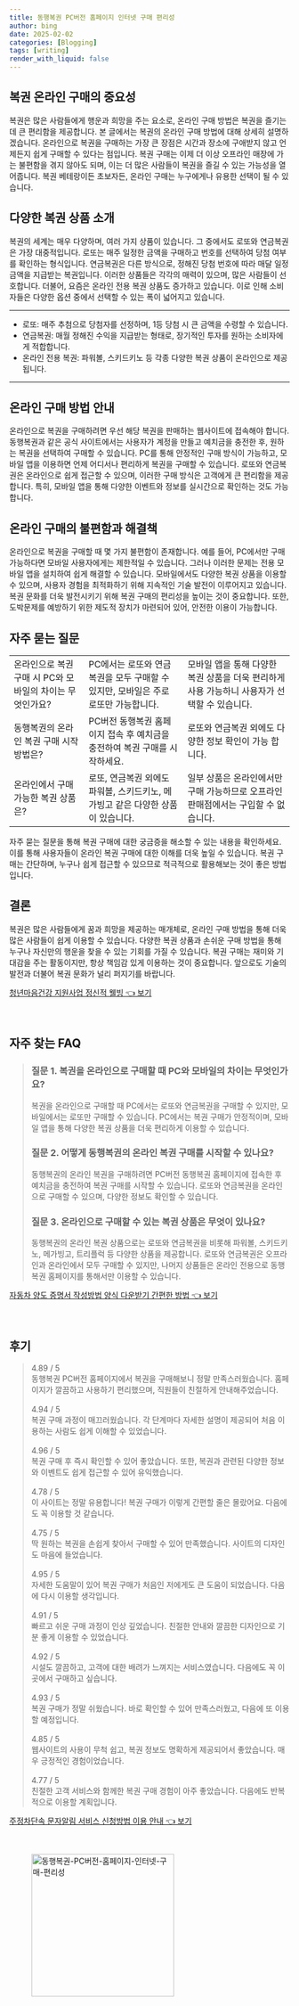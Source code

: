 ```yaml
---
title: 동행복권 PC버전 홈페이지 인터넷 구매 편리성
author: bing
date: 2025-02-02
categories: [Blogging]
tags: [writing]
render_with_liquid: false
---
```



<h2 id='복권 온라인 구매의 중요성'>복권 온라인 구매의 중요성</h2>

<p>복권은 많은 사람들에게 행운과 희망을 주는 요소로, 온라인 구매 방법은 복권을 즐기는 데 큰 편리함을 제공합니다. 본 글에서는 복권의 온라인 구매 방법에 대해 상세히 설명하겠습니다. 온라인으로 복권을 구매하는 가장 큰 장점은 시간과 장소에 구애받지 않고 언제든지 쉽게 구매할 수 있다는 점입니다. 복권 구매는 이제 더 이상 오프라인 매장에 가는 불편함을 겪지 않아도 되며, 이는 더 많은 사람들이 복권을 즐길 수 있는 가능성을 열어줍니다. 복권 베테랑이든 초보자든, 온라인 구매는 누구에게나 유용한 선택이 될 수 있습니다.</p>

<h2 id='다양한 복권 상품 소개'>다양한 복권 상품 소개</h2>

<p>복권의 세계는 매우 다양하며, 여러 가지 상품이 있습니다. 그 중에서도 로또와 연금복권은 가장 대중적입니다. 로또는 매주 일정한 금액을 구매하고 번호를 선택하여 당첨 여부를 확인하는 형식입니다. 연금복권은 다른 방식으로, 정해진 당첨 번호에 따라 매달 일정 금액을 지급받는 복권입니다. 이러한 상품들은 각각의 매력이 있으며, 많은 사람들이 선호합니다. 더불어, 요즘은 온라인 전용 복권 상품도 증가하고 있습니다. 이로 인해 소비자들은 다양한 옵션 중에서 선택할 수 있는 폭이 넓어지고 있습니다.</p>

<hr />

<ul>
    <li>로또: 매주 추첨으로 당첨자를 선정하며, 1등 당첨 시 큰 금액을 수령할 수 있습니다.</li>
    <li>연금복권: 매월 정해진 수익을 지급받는 형태로, 장기적인 투자를 원하는 소비자에게 적합합니다.</li>
    <li>온라인 전용 복권: 파워볼, 스키드키노 등 각종 다양한 복권 상품이 온라인으로 제공됩니다.</li>
</ul>

<hr />

<h2 id='온라인 구매 방법 안내'>온라인 구매 방법 안내</h2>

<p>온라인으로 복권을 구매하려면 우선 해당 복권을 판매하는 웹사이트에 접속해야 합니다. 동행복권과 같은 공식 사이트에서는 사용자가 계정을 만들고 예치금을 충전한 후, 원하는 복권을 선택하여 구매할 수 있습니다. PC를 통해 안정적인 구매 방식이 가능하고, 모바일 앱을 이용하면 언제 어디서나 편리하게 복권을 구매할 수 있습니다. 로또와 연금복권은 온라인으로 쉽게 접근할 수 있으며, 이러한 구매 방식은 고객에게 큰 편리함을 제공합니다. 특히, 모바일 앱을 통해 다양한 이벤트와 정보를 실시간으로 확인하는 것도 가능합니다.</p>

<h2 id='온라인 구매의 불편함과 해결책'>온라인 구매의 불편함과 해결책</h2>

<p>온라인으로 복권을 구매할 때 몇 가지 불편함이 존재합니다. 예를 들어, PC에서만 구매 가능하다면 모바일 사용자에게는 제한적일 수 있습니다. 그러나 이러한 문제는 전용 모바일 앱을 설치하여 쉽게 해결할 수 있습니다. 모바일에서도 다양한 복권 상품을 이용할 수 있으며, 사용자 경험을 최적화하기 위해 지속적인 기술 발전이 이루어지고 있습니다. 복권 문화를 더욱 발전시키기 위해 복권 구매의 편리성을 높이는 것이 중요합니다. 또한, 도박문제를 예방하기 위한 제도적 장치가 마련되어 있어, 안전한 이용이 가능합니다.</p>

<h2 id='자주 묻는 질문'>자주 묻는 질문</h2>

<table>
    <tr>
        <td>온라인으로 복권 구매 시 PC와 모바일의 차이는 무엇인가요?</td>
        <td>PC에서는 로또와 연금복권을 모두 구매할 수 있지만, 모바일은 주로 로또만 가능합니다.</td>
        <td>모바일 앱을 통해 다양한 복권 상품을 더욱 편리하게 사용 가능하니 사용자가 선택할 수 있습니다.</td>
    </tr>
    <tr>
        <td>동행복권의 온라인 복권 구매 시작 방법은?</td>
        <td>PC버전 동행복권 홈페이지 접속 후 예치금을 충전하여 복권 구매를 시작하세요.</td>
        <td>로또와 연금복권 외에도 다양한 정보 확인이 가능 합니다.</td>
    </tr>
    <tr>
        <td>온라인에서 구매 가능한 복권 상품은?</td>
        <td>로또, 연금복권 외에도 파워볼, 스키드키노, 메가빙고 같은 다양한 상품이 있습니다.</td>
        <td>일부 상품은 온라인에서만 구매 가능하므로 오프라인 판매점에서는 구입할 수 없습니다.</td>
    </tr>
</table>

<p>자주 묻는 질문을 통해 복권 구매에 대한 궁금증을 해소할 수 있는 내용을 확인하세요. 이를 통해 사용자들이 온라인 복권 구매에 대한 이해를 더욱 높일 수 있습니다. 복권 구매는 간단하며, 누구나 쉽게 접근할 수 있으므로 적극적으로 활용해보는 것이 좋은 방법입니다.</p>

<h2 id='결론'>결론</h2>

<p>복권은 많은 사람들에게 꿈과 희망을 제공하는 매개체로, 온라인 구매 방법을 통해 더욱 많은 사람들이 쉽게 이용할 수 있습니다. 다양한 복권 상품과 손쉬운 구매 방법을 통해 누구나 자신만의 행운을 찾을 수 있는 기회를 가질 수 있습니다. 복권 구매는 재미와 기대감을 주는 활동이지만, 항상 책임감 있게 이용하는 것이 중요합니다. 앞으로도 기술의 발전과 더불어 복권 문화가 널리 퍼지기를 바랍니다.</p>


<p><a class="click-button" title="청년마음건강 지원사업 정신적 웰빙" href="https://afficreate.github.io/posts/%EC%B2%AD%EB%85%84%EB%A7%88%EC%9D%8C%EA%B1%B4%EA%B0%95-%EC%A7%80%EC%9B%90%EC%82%AC%EC%97%85-%EC%A0%95%EC%8B%A0%EC%A0%81-%EC%9B%B0%EB%B9%99/" rel="dofollow">청년마음건강 지원사업 정신적 웰빙 👈 보기</a></p><br>
<h2 id='자주_찾는_FAQ'>자주 찾는 FAQ</h2>
<div itemscope="" itemtype="https://schema.org/FAQPage"> 
<blockquote> 
<div itemscope="" itemprop="mainEntity" itemtype="https://schema.org/Question"> 
<h3 itemprop="name">질문 1. 복권을 온라인으로 구매할 때 PC와 모바일의 차이는 무엇인가요?</h3> 
<div itemscope="" itemprop="acceptedAnswer" itemtype="https://schema.org/Answer"> 
<span itemprop="text"> 
<p>복권을 온라인으로 구매할 때 PC에서는 로또와 연금복권을 구매할 수 있지만, 모바일에서는 로또만 구매할 수 있습니다. PC에서는 복권 구매가 안정적이며, 모바일 앱을 통해 다양한 복권 상품을 더욱 편리하게 이용할 수 있습니다.</p> 
</span> 
</div> 
</div> 
<div itemscope="" itemprop="mainEntity" itemtype="https://schema.org/Question"> 
<h3 itemprop="name">질문 2. 어떻게 동행복권의 온라인 복권 구매를 시작할 수 있나요?</h3> 
<div itemscope="" itemprop="acceptedAnswer" itemtype="https://schema.org/Answer"> 
<span itemprop="text"> 
<p>동행복권의 온라인 복권을 구매하려면 PC버전 동행복권 홈페이지에 접속한 후 예치금을 충전하여 복권 구매를 시작할 수 있습니다. 로또와 연금복권을 온라인으로 구매할 수 있으며, 다양한 정보도 확인할 수 있습니다.</p> 
</span> 
</div> 
</div> 
<div itemscope="" itemprop="mainEntity" itemtype="https://schema.org/Question"> 
<h3 itemprop="name">질문 3. 온라인으로 구매할 수 있는 복권 상품은 무엇이 있나요?</h3> 
<div itemscope="" itemprop="acceptedAnswer" itemtype="https://schema.org/Answer"> 
<span itemprop="text"> 
<p>동행복권의 온라인 복권 상품으로는 로또와 연금복권을 비롯해 파워볼, 스키드키노, 메가빙고, 트리플럭 등 다양한 상품을 제공합니다. 로또와 연금복권은 오프라인과 온라인에서 모두 구매할 수 있지만, 나머지 상품들은 온라인 전용으로 동행복권 홈페이지를 통해서만 이용할 수 있습니다.</p> 
</span> 
</div> 
</div> 
</blockquote> 
</div>
<p><a class="click-button" title="자동차 양도 증명서 작성방법 양식 다운받기 간편한 방법" href="https://afficreate.github.io/posts/%EC%9E%90%EB%8F%99%EC%B0%A8-%EC%96%91%EB%8F%84-%EC%A6%9D%EB%AA%85%EC%84%9C-%EC%9E%91%EC%84%B1%EB%B0%A9%EB%B2%95-%EC%96%91%EC%8B%9D-%EB%8B%A4%EC%9A%B4%EB%B0%9B%EA%B8%B0-%EA%B0%84%ED%8E%B8%ED%95%9C-%EB%B0%A9%EB%B2%95/" rel="dofollow">자동차 양도 증명서 작성방법 양식 다운받기 간편한 방법 👈 보기</a></p><br>
<h2 id='후기'>후기</h2>
<div itemscope itemtype="https://schema.org/Product">
  <blockquote>
  <div itemprop="review" itemscope itemtype="https://schema.org/Review">
      <div itemprop="reviewRating" itemscope itemtype="https://schema.org/Rating"> <span itemprop="ratingValue">4.89</span> / <span itemprop="bestRating">5</span> </div>
      <span itemprop="reviewBody">동행복권 PC버전 홈페이지에서 복권을 구매해보니 정말 만족스러웠습니다. 홈페이지가 깔끔하고 사용하기 편리했으며, 직원들이 친절하게 안내해주었습니다.</span>
  </div>
  <br>
  <div itemprop="review" itemscope itemtype="https://schema.org/Review">
      <div itemprop="reviewRating" itemscope itemtype="https://schema.org/Rating"> <span itemprop="ratingValue">4.94</span> / <span itemprop="bestRating">5</span> </div>
      <span itemprop="reviewBody">복권 구매 과정이 매끄러웠습니다. 각 단계마다 자세한 설명이 제공되어 처음 이용하는 사람도 쉽게 이해할 수 있었습니다.</span>
  </div>
  <br>
  <div itemprop="review" itemscope itemtype="https://schema.org/Review">
      <div itemprop="reviewRating" itemscope itemtype="https://schema.org/Rating"> <span itemprop="ratingValue">4.96</span> / <span itemprop="bestRating">5</span> </div>
      <span itemprop="reviewBody">복권 구매 후 즉시 확인할 수 있어 좋았습니다. 또한, 복권과 관련된 다양한 정보와 이벤트도 쉽게 접근할 수 있어 유익했습니다.</span>
  </div>
  <br>
  <div itemprop="review" itemscope itemtype="https://schema.org/Review">
      <div itemprop="reviewRating" itemscope itemtype="https://schema.org/Rating"> <span itemprop="ratingValue">4.78</span> / <span itemprop="bestRating">5</span> </div>
      <span itemprop="reviewBody">이 사이트는 정말 유용합니다! 복권 구매가 이렇게 간편할 줄은 몰랐어요. 다음에도 꼭 이용할 것 같습니다.</span>
  </div>
  <br>
  <div itemprop="review" itemscope itemtype="https://schema.org/Review">
      <div itemprop="reviewRating" itemscope itemtype="https://schema.org/Rating"> <span itemprop="ratingValue">4.75</span> / <span itemprop="bestRating">5</span> </div>
      <span itemprop="reviewBody">딱 원하는 복권을 손쉽게 찾아서 구매할 수 있어 만족했습니다. 사이트의 디자인도 마음에 들었습니다.</span>
  </div>
  <br>
  <div itemprop="review" itemscope itemtype="https://schema.org/Review">
      <div itemprop="reviewRating" itemscope itemtype="https://schema.org/Rating"> <span itemprop="ratingValue">4.95</span> / <span itemprop="bestRating">5</span> </div>
      <span itemprop="reviewBody">자세한 도움말이 있어 복권 구매가 처음인 저에게도 큰 도움이 되었습니다. 다음에 다시 이용할 생각입니다.</span>
  </div>
  <br>
  <div itemprop="review" itemscope itemtype="https://schema.org/Review">
      <div itemprop="reviewRating" itemscope itemtype="https://schema.org/Rating"> <span itemprop="ratingValue">4.91</span> / <span itemprop="bestRating">5</span> </div>
      <span itemprop="reviewBody">빠르고 쉬운 구매 과정이 인상 깊었습니다. 친절한 안내와 깔끔한 디자인으로 기분 좋게 이용할 수 있었습니다.</span>
  </div>
  <br>
  <div itemprop="review" itemscope itemtype="https://schema.org/Review">
      <div itemprop="reviewRating" itemscope itemtype="https://schema.org/Rating"> <span itemprop="ratingValue">4.92</span> / <span itemprop="bestRating">5</span> </div>
      <span itemprop="reviewBody">시설도 깔끔하고, 고객에 대한 배려가 느껴지는 서비스였습니다. 다음에도 꼭 이곳에서 구매하고 싶습니다.</span>
  </div>
  <br>
  <div itemprop="review" itemscope itemtype="https://schema.org/Review">
      <div itemprop="reviewRating" itemscope itemtype="https://schema.org/Rating"> <span itemprop="ratingValue">4.93</span> / <span itemprop="bestRating">5</span> </div>
      <span itemprop="reviewBody">복권 구매가 정말 쉬웠습니다. 바로 확인할 수 있어 만족스러웠고, 다음에 또 이용할 예정입니다.</span>
  </div>
  <br>
  <div itemprop="review" itemscope itemtype="https://schema.org/Review">
      <div itemprop="reviewRating" itemscope itemtype="https://schema.org/Rating"> <span itemprop="ratingValue">4.85</span> / <span itemprop="bestRating">5</span> </div>
      <span itemprop="reviewBody">웹사이트의 사용이 무척 쉽고, 복권 정보도 명확하게 제공되어서 좋았습니다. 매우 긍정적인 경험이었습니다.</span>
  </div>
  <br>
  <div itemprop="review" itemscope itemtype="https://schema.org/Review">
      <div itemprop="reviewRating" itemscope itemtype="https://schema.org/Rating"> <span itemprop="ratingValue">4.77</span> / <span itemprop="bestRating">5</span> </div>
      <span itemprop="reviewBody">친절한 고객 서비스와 함께한 복권 구매 경험이 아주 좋았습니다. 다음에도 반복적으로 이용할 계획입니다.</span>
  </div>
  </blockquote>
</div>
<p><a class="click-button" title="주정차단속 문자알림 서비스 신청방법 이용 안내" href="https://afficreate.github.io/posts/%EC%A3%BC%EC%A0%95%EC%B0%A8%EB%8B%A8%EC%86%8D-%EB%AC%B8%EC%9E%90%EC%95%8C%EB%A6%BC-%EC%84%9C%EB%B9%84%EC%8A%A4-%EC%8B%A0%EC%B2%AD%EB%B0%A9%EB%B2%95-%EC%9D%B4%EC%9A%A9-%EC%95%88%EB%82%B4/" rel="dofollow">주정차단속 문자알림 서비스 신청방법 이용 안내 👈 보기</a></p><br>
<figure class="image"><img src="https://afficreate.github.io/assets/img/thumbnail/동행복권-PC버전-홈페이지-인터넷-구매-편리성.webp" alt="동행복권-PC버전-홈페이지-인터넷-구매-편리성" width="256" height="256"></figure>